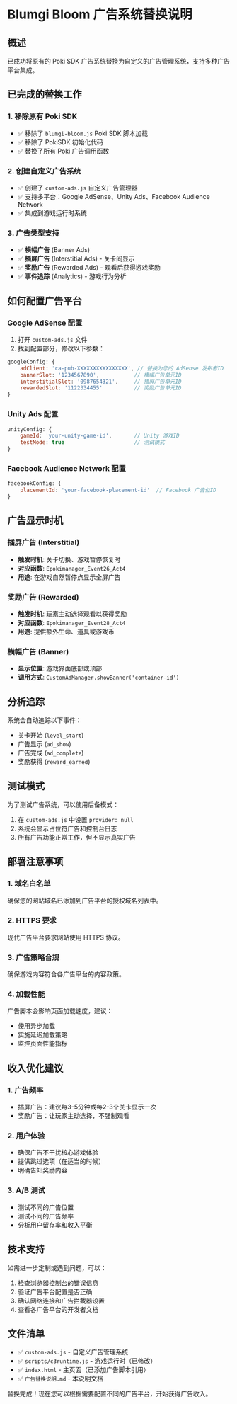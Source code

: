 # Blumgi Bloom 广告系统替换说明

## 概述
已成功将原有的 Poki SDK 广告系统替换为自定义的广告管理系统，支持多种广告平台集成。

## 已完成的替换工作

### 1. 移除原有 Poki SDK
- ✅ 移除了 `blumgi-bloom.js` Poki SDK 脚本加载
- ✅ 移除了 PokiSDK 初始化代码
- ✅ 替换了所有 Poki 广告调用函数

### 2. 创建自定义广告系统
- ✅ 创建了 `custom-ads.js` 自定义广告管理器
- ✅ 支持多平台：Google AdSense、Unity Ads、Facebook Audience Network
- ✅ 集成到游戏运行时系统

### 3. 广告类型支持
- ✅ **横幅广告** (Banner Ads)
- ✅ **插屏广告** (Interstitial Ads) - 关卡间显示
- ✅ **奖励广告** (Rewarded Ads) - 观看后获得游戏奖励
- ✅ **事件追踪** (Analytics) - 游戏行为分析

## 如何配置广告平台

### Google AdSense 配置
1. 打开 `custom-ads.js` 文件
2. 找到配置部分，修改以下参数：

```javascript
googleConfig: {
    adClient: 'ca-pub-XXXXXXXXXXXXXXXX', // 替换为您的 AdSense 发布者ID
    bannerSlot: '1234567890',           // 横幅广告单元ID
    interstitialSlot: '0987654321',     // 插屏广告单元ID  
    rewardedSlot: '1122334455'          // 奖励广告单元ID
}
```

### Unity Ads 配置
```javascript
unityConfig: {
    gameId: 'your-unity-game-id',       // Unity 游戏ID
    testMode: true                      // 测试模式
}
```

### Facebook Audience Network 配置
```javascript
facebookConfig: {
    placementId: 'your-facebook-placement-id'  // Facebook 广告位ID
}
```

## 广告显示时机

### 插屏广告 (Interstitial)
- **触发时机**: 关卡切换、游戏暂停恢复时
- **对应函数**: `Epokimanager_Event26_Act4`
- **用途**: 在游戏自然暂停点显示全屏广告

### 奖励广告 (Rewarded)
- **触发时机**: 玩家主动选择观看以获得奖励
- **对应函数**: `Epokimanager_Event28_Act4`
- **用途**: 提供额外生命、道具或游戏币

### 横幅广告 (Banner)
- **显示位置**: 游戏界面底部或顶部
- **调用方式**: `CustomAdManager.showBanner('container-id')`

## 分析追踪

系统会自动追踪以下事件：
- 关卡开始 (`level_start`)
- 广告显示 (`ad_show`)
- 广告完成 (`ad_complete`)
- 奖励获得 (`reward_earned`)

## 测试模式

为了测试广告系统，可以使用后备模式：
1. 在 `custom-ads.js` 中设置 `provider: null`
2. 系统会显示占位符广告和控制台日志
3. 所有广告功能正常工作，但不显示真实广告

## 部署注意事项

### 1. 域名白名单
确保您的网站域名已添加到广告平台的授权域名列表中。

### 2. HTTPS 要求
现代广告平台要求网站使用 HTTPS 协议。

### 3. 广告策略合规
确保游戏内容符合各广告平台的内容政策。

### 4. 加载性能
广告脚本会影响页面加载速度，建议：
- 使用异步加载
- 实施延迟加载策略
- 监控页面性能指标

## 收入优化建议

### 1. 广告频率
- 插屏广告：建议每3-5分钟或每2-3个关卡显示一次
- 奖励广告：让玩家主动选择，不强制观看

### 2. 用户体验
- 确保广告不干扰核心游戏体验
- 提供跳过选项（在适当的时候）
- 明确告知奖励内容

### 3. A/B 测试
- 测试不同的广告位置
- 测试不同的广告频率
- 分析用户留存率和收入平衡

## 技术支持

如需进一步定制或遇到问题，可以：
1. 检查浏览器控制台的错误信息
2. 验证广告平台配置是否正确
3. 确认网络连接和广告拦截器设置
4. 查看各广告平台的开发者文档

## 文件清单

- ✅ `custom-ads.js` - 自定义广告管理系统
- ✅ `scripts/c3runtime.js` - 游戏运行时（已修改）
- ✅ `index.html` - 主页面（已添加广告脚本引用）
- ✅ `广告替换说明.md` - 本说明文档

替换完成！现在您可以根据需要配置不同的广告平台，开始获得广告收入。 